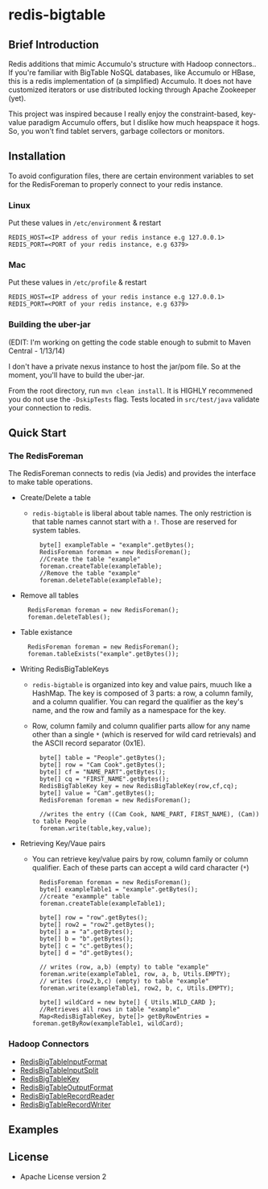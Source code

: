 redis-bigtable
==============
## Brief Introduction

Redis additions that mimic Accumulo's structure with Hadoop connectors..  If you're familiar with BigTable NoSQL databases, like Accumulo or HBase, this is a redis implementation of (a simplified) Accumulo. It does not have customized iterators or use distributed locking through Apache Zookeeper (yet). 

This project was inspired because I really enjoy the constraint-based, key-value paradigm Accumulo offers, but I dislike how much heapspace it hogs. So, you won't find tablet servers, garbage collectors or monitors.

## Installation

To avoid configuration files, there are certain environment variables to set for the RedisForeman to properly connect to your redis instance.

### Linux

Put these values in `/etc/environment` & restart

    REDIS_HOST=<IP address of your redis instance e.g 127.0.0.1>
    REDIS_PORT=<PORT of your redis instance, e.g 6379>

### Mac

Put these values in `/etc/profile` & restart

    REDIS_HOST=<IP address of your redis instance e.g 127.0.0.1>
    REDIS_PORT=<PORT of your redis instance, e.g 6379>
    

### Building the uber-jar

(EDIT: I'm working on getting the code stable enough to submit to Maven Central - 1/13/14)

I don't have a private nexus instance to host the jar/pom file. So at the moment, you'll have to build the uber-jar.

From the root directory, run `mvn clean install`. It is HIGHLY recommened you do not use the `-DskipTests` flag. Tests located in `src/test/java` validate your connection to redis.

## Quick Start

### The RedisForeman

The RedisForeman connects to redis (via Jedis) and provides the interface to make table operations.

* Create/Delete a table
    * `redis-bigtable` is liberal about table names. The only restriction is that table names cannot start with a `!`. Those are reserved for system tables. 


            byte[] exampleTable = "example".getBytes();
            RedisForeman foreman = new RedisForeman();
            //Create the table "example"
            foreman.createTable(exampleTable); 
            //Remove the table "example"
            foreman.deleteTable(exampleTable);

* Remove all tables


        RedisForeman foreman = new RedisForeman();
        foreman.deleteTables();
        
* Table existance


        RedisForeman foreman = new RedisForeman();
        foreman.tableExists("example".getBytes());
        
* Writing RedisBigTableKeys
    * `redis-bigtable` is organized into key and value pairs, muuch like a HashMap. The key is composed of 3 parts: a row, a column family, and a column qualifier. You can regard the qualifier as the key's name, and the row and family as a namespace for the key.
    * Row, column family and column qualifier parts allow for any name other than a single `*` (which is reserved for wild card retrievals) and the ASCII record separator (0x1E).


            byte[] table = "People".getBytes();
            byte[] row = "Cam Cook".getBytes();
            byte[] cf = "NAME_PART".getBytes();
            byte[] cq = "FIRST_NAME".getBytes();
            RedisBigTableKey key = new RedisBigTableKey(row,cf,cq);
            byte[] value = "Cam".getBytes();
            RedisForeman foreman = new RedisForeman();
            
            //writes the entry ((Cam Cook, NAME_PART, FIRST_NAME), (Cam)) to table People
            foreman.write(table,key,value);

     

* Retrieving Key/Vaue pairs
    * You can retrieve key/value pairs by row, column family or column qualifier. Each of these parts can accept a wild card character (`*`)


            RedisForeman foreman = new RedisForeman();
            byte[] exampleTable1 = "example".getBytes();
            //create "exammple" table
            foreman.createTable(exampleTable1);
            
            byte[] row = "row".getBytes();
            byte[] row2 = "row2".getBytes();
            byte[] a = "a".getBytes();
            byte[] b = "b".getBytes();
            byte[] c = "c".getBytes();
            byte[] d = "d".getBytes();
            
            // writes (row, a,b) (empty) to table "example"
            foreman.write(exampleTable1, row, a, b, Utils.EMPTY);
            // writes (row2,b,c) (empty) to table "example"
            foreman.write(exampleTable1, row2, b, c, Utils.EMPTY);
            
            byte[] wildCard = new byte[] { Utils.WILD_CARD };
            //Retrieves all rows in table "example"
            Map<RedisBigTableKey, byte[]> getByRowEntries = foreman.getByRow(exampleTable1, wildCard);

### Hadoop Connectors

* [RedisBigTableInputFormat](https://github.com/Ccook/redis-bigtable/blob/master/src/main/java/edu/american/student/redis/hadoop/RedisBigTableInputFormat.java)
* [RedisBigTableInputSplit](https://github.com/Ccook/redis-bigtable/blob/master/src/main/java/edu/american/student/redis/hadoop/RedisBigTableInputSplit.java)
* [RedisBigTableKey](https://github.com/Ccook/redis-bigtable/blob/master/src/main/java/edu/american/student/redis/hadoop/RedisBigTableKey.java)
* [RedisBigTableOutputFormat](https://github.com/Ccook/redis-bigtable/blob/master/src/main/java/edu/american/student/redis/hadoop/RedisBigTableOutputFormat.java)
* [RedisBigTableRecordReader](https://github.com/Ccook/redis-bigtable/blob/master/src/main/java/edu/american/student/redis/hadoop/RedisBigTableRecordReader.java)
* [RedisBigTableRecordWriter](https://github.com/Ccook/redis-bigtable/blob/master/src/main/java/edu/american/student/redis/hadoop/RedisBigTableRecordWriter.java)

## Examples

## License

* Apache License version 2
